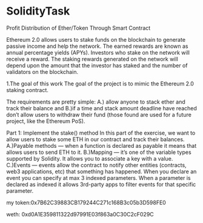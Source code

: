 # SolidityTask
Profit Distribution of Ether/Token Through Smart Contract 

  Ethereum 2.0 allows users to stake funds on the blockchain to generate passive income and help the network. The earned rewards are known as annual percentage yields (APYs). Investors who stake on the network will receive a reward. The staking rewards generated on the network will depend upon the amount that the investor has staked and the number of validators on the blockchain.
  
 1.The goal of this work
   The goal of the project is to mimic the Ethereum 2.0 staking contract. 
   
   The requirements are pretty simple:
   A.) allow anyone to stack ether and track their balance and
   B.)if a time and stack amount deadline have reached don’t allow users to withdraw their fund (those found are used for a future project, like the Ethereum    PoS).
   
   Part 1: Implement the stake() method
In this part of the exercise, we want to allow users to stake some ETH in our contract and track their balances.
A.)Payable methods — when a function is declared as payable it means that allows users to send ETH to it.
B.)Mapping — it’s one of the variable types supported by Solidity. It allows you to associate a key with a value.
C.)Events — events allow the contract to notify other entities (contracts, web3 applications, etc) that something has happened. When you declare an event you can specify at max 3 indexed parameters. When a parameter is declared as indexed it allows 3rd-party apps to filter events for that specific parameter.



my token:0x7B62C39883CB179244C271c168B3c05b3D598FE0

weth: 0xd0A1E359811322d97991E03f863a0C30C2cF029C
